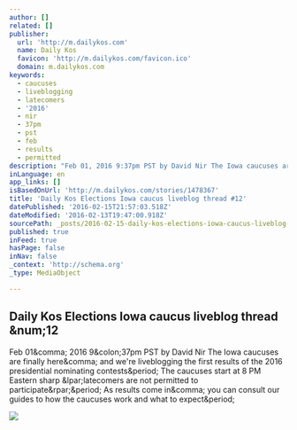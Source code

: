 ```yaml
---
author: []
related: []
publisher:
  url: 'http://m.dailykos.com'
  name: Daily Kos
  favicon: 'http://m.dailykos.com/favicon.ico'
  domain: m.dailykos.com
keywords:
  - caucuses
  - liveblogging
  - latecomers
  - '2016'
  - nir
  - 37pm
  - pst
  - feb
  - results
  - permitted
description: "Feb 01, 2016 9:37pm PST by David Nir The Iowa caucuses are finally here, and we're liveblogging the first results of the 2016 presidential nominating contests. The caucuses start at 8 PM Eastern sharp (latecomers are not permitted to participate). As results come in, you can consult our guides to how the caucuses work and what to expect."
inLanguage: en
app_links: []
isBasedOnUrl: 'http://m.dailykos.com/stories/1478367'
title: 'Daily Kos Elections Iowa caucus liveblog thread #12'
datePublished: '2016-02-15T21:57:03.518Z'
dateModified: '2016-02-13T19:47:00.918Z'
sourcePath: _posts/2016-02-15-daily-kos-elections-iowa-caucus-liveblog-thread-12.md
published: true
inFeed: true
hasPage: false
inNav: false
_context: 'http://schema.org'
_type: MediaObject

---
```

<article style=""><h1>Daily Kos Elections Iowa caucus liveblog thread &amp;num;12</h1><p>Feb 01&amp;comma; 2016 9&amp;colon;37pm PST by David Nir The Iowa caucuses are finally here&amp;comma; and we're liveblogging the first results of the 2016 presidential nominating contests&amp;period; The caucuses start at 8 PM Eastern sharp &amp;lpar;latecomers are not permitted to participate&amp;rpar;&amp;period; As results come in&amp;comma; you can consult our guides to how the caucuses work and what to expect&amp;period;</p><img src="http://images.dailykos.com/images/203694/story_image/GettyImages-507941190.jpg?1454389939" /></article>